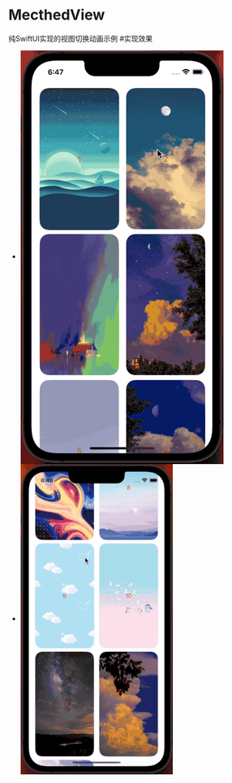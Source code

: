 # MecthedView
纯SwiftUI实现的视图切换动画示例
#实现效果
- <img align="center" src="https://raw.githubusercontent.com/KISEKIlml/MatchedView/main/screenshot/1.gif">
- <img align="center" src="https://raw.githubusercontent.com/KISEKIlml/MatchedView/main/screenshot/2.gif">
